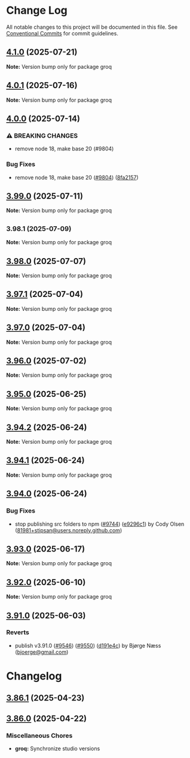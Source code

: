 # Change Log

All notable changes to this project will be documented in this file.
See [Conventional Commits](https://conventionalcommits.org) for commit guidelines.

## [4.1.0](https://github.com/sanity-io/sanity/compare/v4.0.1...v4.1.0) (2025-07-21)

**Note:** Version bump only for package groq





## [4.0.1](https://github.com/sanity-io/sanity/compare/v4.0.0...v4.0.1) (2025-07-16)

**Note:** Version bump only for package groq





## [4.0.0](https://github.com/sanity-io/sanity/compare/v3.99.0...v4.0.0) (2025-07-14)


### ⚠ BREAKING CHANGES

* remove node 18, make base 20 (#9804)

### Bug Fixes

* remove node 18, make base 20 ([#9804](https://github.com/sanity-io/sanity/issues/9804)) ([8fa2157](https://github.com/sanity-io/sanity/commit/8fa2157bf7d5f1390f0e1663cb32bb1ffd361188))



## [3.99.0](https://github.com/sanity-io/sanity/compare/v3.98.1...v3.99.0) (2025-07-11)

**Note:** Version bump only for package groq





## <small>3.98.1 (2025-07-09)</small>

**Note:** Version bump only for package groq





## [3.98.0](https://github.com/sanity-io/sanity/compare/v3.97.1...v3.98.0) (2025-07-07)

**Note:** Version bump only for package groq

## [3.97.1](https://github.com/sanity-io/sanity/compare/v3.97.0...v3.97.1) (2025-07-04)

**Note:** Version bump only for package groq

## [3.97.0](https://github.com/sanity-io/sanity/compare/v3.96.0...v3.97.0) (2025-07-04)

**Note:** Version bump only for package groq

## [3.96.0](https://github.com/sanity-io/sanity/compare/v3.95.0...v3.96.0) (2025-07-02)

**Note:** Version bump only for package groq

## [3.95.0](https://github.com/sanity-io/sanity/compare/v3.94.2...v3.95.0) (2025-06-25)

**Note:** Version bump only for package groq

## [3.94.2](https://github.com/sanity-io/sanity/compare/v3.94.1...v3.94.2) (2025-06-24)

**Note:** Version bump only for package groq

## [3.94.1](https://github.com/sanity-io/sanity/compare/v3.94.0...v3.94.1) (2025-06-24)

**Note:** Version bump only for package groq

## [3.94.0](https://github.com/sanity-io/sanity/compare/v3.93.0...v3.94.0) (2025-06-24)

### Bug Fixes

* stop publishing src folders to npm ([#9744](https://github.com/sanity-io/sanity/issues/9744)) ([e9296c1](https://github.com/sanity-io/sanity/commit/e9296c12d1c68ea912a309a6bfe6cb752172ba07)) by Cody Olsen (81981+stipsan@users.noreply.github.com)

## [3.93.0](https://github.com/sanity-io/sanity/compare/v3.92.0...v3.93.0) (2025-06-17)

**Note:** Version bump only for package groq

## [3.92.0](https://github.com/sanity-io/sanity/compare/v3.91.0...v3.92.0) (2025-06-10)

**Note:** Version bump only for package groq

## [3.91.0](https://github.com/sanity-io/sanity/compare/v3.90.0...v3.91.0) (2025-06-03)

### Reverts

* publish v3.91.0 ([#9546](https://github.com/sanity-io/sanity/issues/9546)) ([#9550](https://github.com/sanity-io/sanity/issues/9550)) ([d191e4c](https://github.com/sanity-io/sanity/commit/d191e4cdbccc68cda01f864c0290528df91d9571)) by Bjørge Næss (bjoerge@gmail.com)

# Changelog

## [3.86.1](https://github.com/sanity-io/sanity/compare/v3.86.0...v3.86.1) (2025-04-23)

## [3.86.0](https://github.com/sanity-io/sanity/compare/groq-v3.85.1...groq-v3.86.0) (2025-04-22)

### Miscellaneous Chores

* **groq:** Synchronize studio versions
